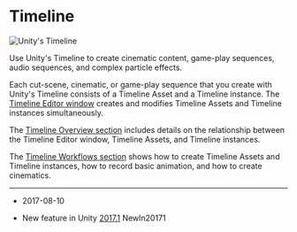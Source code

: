 # Timeline

![Unity's Timeline](../uploads/Main/timeline_splash.png)

Use Unity's Timeline to create cinematic content, game-play sequences, audio sequences, and complex particle effects.

Each cut-scene, cinematic, or game-play sequence that you create with Unity's Timeline consists of a Timeline Asset and a Timeline instance. The [Timeline Editor window](TimelineEditorWindow) creates and modifies Timeline Assets and Timeline instances simultaneously. 

The [Timeline Overview section](TimelineOverview) includes details on the relationship between the Timeline Editor window, Timeline Assets, and Timeline instances.

The [Timeline Workflows section](TimelineWorkflows) shows how to create Timeline Assets and Timeline instances, how to record basic animation, and how to create cinematics.

---
* <span class="page-edit">2017-08-10  <!-- include IncludeTextNewPageSomeEdit --></span>

* <span class="page-history">New feature in Unity [2017.1](https://docs.unity3d.com/2017.1/Documentation/Manual/30_search.html?q=newin20171) <span class="search-words">NewIn20171</span></span>